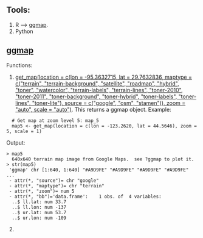 
## Tools:
1. R --> [ggmap](https://www.rdocumentation.org/packages/ggmap/versions/3.0.0). 
2. Python

## [ggmap](https://www.rdocumentation.org/packages/ggmap/versions/3.0.0)
Functions:
1. [get_map(location = c(lon = -95.3632715, lat = 29.7632836, maptype = c("terrain", "terrain-background", "satellite", "roadmap", "hybrid", "toner", "watercolor", "terrain-labels", "terrain-lines", "toner-2010", "toner-2011", "toner-background", "toner-hybrid", "toner-labels", "toner-lines", "toner-lite"), source = c("google", "osm", "stamen")), zoom = "auto", scale = "auto")](https://www.rdocumentation.org/packages/ggmap/versions/3.0.0/topics/get_map). This returns a ggmap object. Example: <br/>
  ```
    # Get map at zoom level 5: map_5
    map5 <- get_map(location = c(lon = -123.2620, lat = 44.5646), zoom = 5, scale = 1)
  ```
  
  Output: <br />
  ```
  > map5
    640x640 terrain map image from Google Maps.  see ?ggmap to plot it.
  > str(map5)
   'ggmap' chr [1:640, 1:640] "#A9D9FE" "#A9D9FE" "#A9D9FE" "#A9D9FE" ...
   - attr(*, "source")= chr "google"
   - attr(*, "maptype")= chr "terrain"
   - attr(*, "zoom")= num 5
   - attr(*, "bb")='data.frame':	1 obs. of  4 variables:
    ..$ ll.lat: num 33.7
    ..$ ll.lon: num -137
    ..$ ur.lat: num 53.7
    ..$ ur.lon: num -109
  ```
  

2. 
